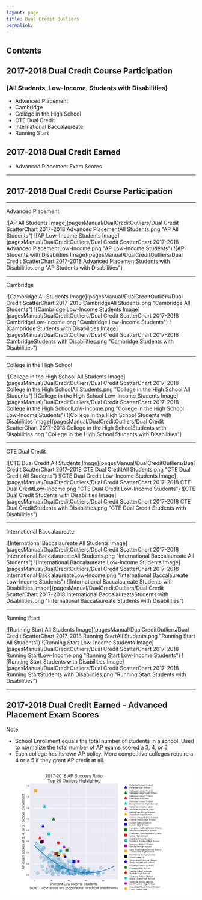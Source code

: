 ```yaml
---
layout: page
title: Dual Credit Outliers
permalink:
---
```


## Contents
## 2017-2018 Dual Credit Course Participation
### (All Students, Low-Income, Students with Disabilities)
- Advanced Placement
- Cambridge
- College in the High School
- CTE Dual Credit
- International Baccalaureate
- Running Start

## 2017-2018 Dual Credit Earned
- Advanced Placement Exam Scores

___
## 2017-2018 Dual Credit Course Participation
___

Advanced Placement

![AP All Students Image](pagesManual/DualCreditOutliers/Dual Credit ScatterChart 2017-2018 Advanced PlacementAll Students.png "AP All Students")
![AP Low-Income Students Image](pagesManual/DualCreditOutliers/Dual Credit ScatterChart 2017-2018 Advanced PlacementLow-Income.png "AP Low-Income Students")
![AP Students with Disabilities Image](pagesManual/DualCreditOutliers/Dual Credit ScatterChart 2017-2018 Advanced PlacementStudents with Disabilities.png "AP Students with Disabilities")

___

Cambridge

![Cambridge All Students Image](pagesManual/DualCreditOutliers/Dual Credit ScatterChart 2017-2018 CambridgeAll Students.png "Cambridge All Students")
![Cambridge Low-Income Students Image](pagesManual/DualCreditOutliers/Dual Credit ScatterChart 2017-2018 CambridgeLow-Income.png "Cambridge Low-Income Students")
![Cambridge Students with Disabilities Image](pagesManual/DualCreditOutliers/Dual Credit ScatterChart 2017-2018 CambridgeStudents with Disabilities.png "Cambridge Students with Disabilities")

___

College in the High School

![College in the High School All Students Image](pagesManual/DualCreditOutliers/Dual Credit ScatterChart 2017-2018 College in the High SchoolAll Students.png "College in the High School All Students")
![College in the High School Low-Income Students Image](pagesManual/DualCreditOutliers/Dual Credit ScatterChart 2017-2018 College in the High SchoolLow-Income.png "College in the High School Low-Income Students")
![College in the High School Students with Disabilities Image](pagesManual/DualCreditOutliers/Dual Credit ScatterChart 2017-2018 College in the High SchoolStudents with Disabilities.png "College in the High School Students with Disabilities")

___

CTE Dual Credit

![CTE Dual Credit All Students Image](pagesManual/DualCreditOutliers/Dual Credit ScatterChart 2017-2018 CTE Dual CreditAll Students.png "CTE Dual Credit All Students")
![CTE Dual Credit Low-Income Students Image](pagesManual/DualCreditOutliers/Dual Credit ScatterChart 2017-2018 CTE Dual CreditLow-Income.png "CTE Dual Credit Low-Income Students")
![CTE Dual Credit Students with Disabilities Image](pagesManual/DualCreditOutliers/Dual Credit ScatterChart 2017-2018 CTE Dual CreditStudents with Disabilities.png "CTE Dual Credit Students with Disabilities")

___

International Baccalaureate

![International Baccalaureate All Students Image](pagesManual/DualCreditOutliers/Dual Credit ScatterChart 2017-2018 International BaccalaureateAll Students.png "International Baccalaureate All Students")
![International Baccalaureate Low-Income Students Image](pagesManual/DualCreditOutliers/Dual Credit ScatterChart 2017-2018 International BaccalaureateLow-Income.png "International Baccalaureate Low-Income Students")
![International Baccalaureate Students with Disabilities Image](pagesManual/DualCreditOutliers/Dual Credit ScatterChart 2017-2018 International BaccalaureateStudents with Disabilities.png "International Baccalaureate Students with Disabilities")

___

Running Start

![Running Start All Students Image](pagesManual/DualCreditOutliers/Dual Credit ScatterChart 2017-2018 Running StartAll Students.png "Running Start All Students")
![Running Start Low-Income Students Image](pagesManual/DualCreditOutliers/Dual Credit ScatterChart 2017-2018 Running StartLow-Income.png "Running Start Low-Income Students")
![Running Start Students with Disabilities Image](pagesManual/DualCreditOutliers/Dual Credit ScatterChart 2017-2018 Running StartStudents with Disabilities.png "Running Start Students with Disabilities")

___

## 2017-2018 Dual Credit Earned - Advanced Placement Exam Scores

Note:
- School Enrollment equals the total number of students in a school. Used to normalize the total number of AP exams scored a 3, 4, or 5.
- Each college has its own AP policy. More competitive colleges require a 4 or a 5 if they grant AP credit at all.

![AP All Students Image](pagesManual/DualCreditOutliers/SATAPRatio20.png "AP Students")

